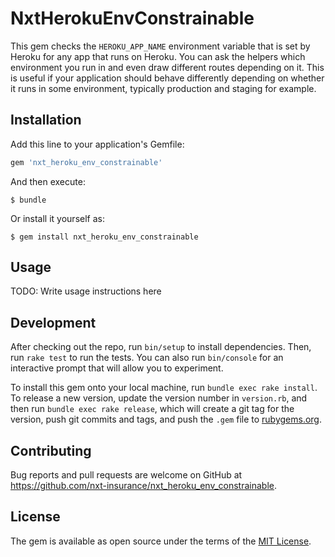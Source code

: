 # NxtHerokuEnvConstrainable

This gem checks the `HEROKU_APP_NAME` environment variable that is set by Heroku for any app that runs on Heroku. You can ask the helpers which environment you run in and even draw different routes depending on it. This is useful if your application should behave differently depending on whether it runs in some environment, typically production and staging for example.

## Installation

Add this line to your application's Gemfile:

```ruby
gem 'nxt_heroku_env_constrainable'
```

And then execute:

    $ bundle

Or install it yourself as:

    $ gem install nxt_heroku_env_constrainable

## Usage

TODO: Write usage instructions here

## Development

After checking out the repo, run `bin/setup` to install dependencies. Then, run `rake test` to run the tests. You can also run `bin/console` for an interactive prompt that will allow you to experiment.

To install this gem onto your local machine, run `bundle exec rake install`. To release a new version, update the version number in `version.rb`, and then run `bundle exec rake release`, which will create a git tag for the version, push git commits and tags, and push the `.gem` file to [rubygems.org](https://rubygems.org).

## Contributing

Bug reports and pull requests are welcome on GitHub at https://github.com/nxt-insurance/nxt_heroku_env_constrainable.

## License

The gem is available as open source under the terms of the [MIT License](https://opensource.org/licenses/MIT).
